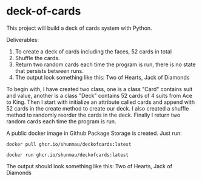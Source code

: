 # deck-of-cards

This project will build a deck of cards system with Python.

Deliverables:
1) To create a deck of cards including the faces, 52 cards in total
2) Shuffle the cards.
3) Return two random cards each time the program is run, there is no state that persists between runs.
4) The output look something like this: Two of Hearts, Jack of Diamonds

To begin with, I have created two class, one is a class "Card" contains suit and value, another is a class "Deck" contains 52 cards of 4 suits from Ace to King.
Then I start with initialize an attribute called cards and append with 52 cards in the create method to create our deck.
I also created a shuffle method to randomly reorder the cards in the deck.
Finally I return two random cards each time the program is run.


A public docker image in Github Package Storage is created. Just run:
```
docker pull ghcr.io/shunmau/deckofcards:latest

docker run ghcr.io/shunmau/deckofcards:latest
```
The output should look something like this: Two of Hearts, Jack of Diamonds
